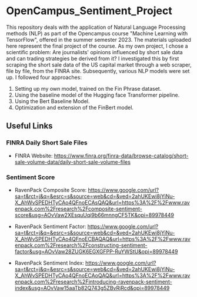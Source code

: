 # OpenCampus_Sentiment_Project

This repository deals with the application of Natural Language Processing methods (NLP) as part of the Opencampus course "Machine Learning with TensorFlow", offered in the summer semester 2023. The materials uploaded here represent the final project of the course. 
As my own project, I chose a scientific problem: Are journalists' opinions influenced by short sale data and can trading strategies be derived from it?
I investigated this by first scraping the short sale data of the US capital market through a web scraper, file by file, from the FINRA site. 
Subsequently, various NLP models were set up.
I followed four approaches:

1) Setting up my own model, trained on the Fin Phrase dataset.
2) Using the baseline model of the Hugging face Transformer pipeline.
3) Using the Bert Baseline Model.
4) Optimization and extension of the FinBert model.

## Useful Links
### FINRA Daily Short Sale Files
* FINRA Website: https://www.finra.org/finra-data/browse-catalog/short-sale-volume-data/daily-short-sale-volume-files

### Sentiment Score
* RavenPack Composite Score: https://www.google.com/url?sa=t&rct=j&q=&esrc=s&source=web&cd=&ved=2ahUKEwi8jYiNu-X_AhWvSPEDHTyCAo4QFnoECAsQAQ&url=https%3A%2F%2Fwww.ravenpack.com%2Fresearch%2Fcomposite-sentiment-score&usg=AOvVaw2XEsquUqi9b66mnngCF5TK&opi=89978449

* RavenPack Sentiment Factor: https://www.google.com/url?sa=t&rct=j&q=&esrc=s&source=web&cd=&ved=2ahUKEwi8jYiNu-X_AhWvSPEDHTyCAo4QFnoECBAQAQ&url=https%3A%2F%2Fwww.ravenpack.com%2Fresearch%2Fconstructing-sentiment-factor&usg=AOvVaw28ZUGK6EGXGFPP-RuYWStU&opi=89978449

* RavenPack Sentiment Index: https://www.google.com/url?sa=t&rct=j&q=&esrc=s&source=web&cd=&ved=2ahUKEwi8jYiNu-X_AhWvSPEDHTyCAo4QFnoECAoQAQ&url=https%3A%2F%2Fwww.ravenpack.com%2Fresearch%2Fintroducing-ravenpack-sentiment-index&usg=AOvVaw15aaTb82Q743g5ZBvRjRcd&opi=89978449
